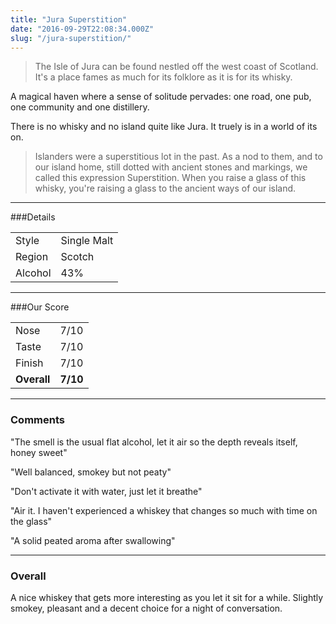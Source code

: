 ```yaml
---
title: "Jura Superstition"
date: "2016-09-29T22:08:34.000Z"
slug: "/jura-superstition/"
---
```

> The Isle of Jura can be found nestled off the west coast of Scotland. It's a place fames as much for its folklore as it is for its whisky. 
 
<!--preview-->
A magical haven where a sense of solitude pervades: one road, one pub, one community and one distillery.

There is no whisky and no island quite like Jura. It truely is in a world of its on. 

> Islanders were a superstitious lot in the past. As a nod to them, and to our island home, still dotted with ancient stones and markings, we called this expression Superstition. When you raise a glass of this whisky, you're raising a glass to the ancient ways of our island.


---

###Details
<table>  
<tr>  
<td class="grey">Style</td><td>Single Malt</td>  
</tr>  
<tr>  
<td class="grey">Region</td><td>Scotch</td>  
</tr>  
<tr>  
<td class="grey">Alcohol</td><td>43%</td>  
</tr>  
</table>


---

###Our Score
<table class="score-table">  
<tr>  
<td class="grey">Nose</td><td>7/10</td>  
</tr>  
<tr>  
<td class="grey">Taste</td><td>7/10</td>  
</tr>  
<tr>  
<td class="grey">Finish</td><td>7/10</td>  
</tr>  
<tr>  
<td class="grey"><strong>Overall</strong></td><td><strong>7/10</strong></td>  
</tr>  
</table>

---

### Comments
"The smell is the usual flat alcohol, let it air so the depth reveals itself, honey sweet"

"Well balanced, smokey but not peaty"

"Don't activate it with water, just let it breathe"

"Air it. I haven't experienced a whiskey that changes so much with time on the glass"

"A solid peated aroma after swallowing" 

---

### Overall

A nice whiskey that gets more interesting as you let it sit for a while. Slightly smokey, pleasant and a decent choice for a night of conversation.

 <script type="application/ld+json">
        {
        "@context": "http://schema.org/",
        "@type": "Product",
        "name": "Jura Superstition",
        "image": "http://whiskeynerds.com/content/images/2016/09/Slack-for-iOS-Upload-5.jpg",
        "description": "A nice whiskey that gets more interesting as you let it sit for a while. Slightly smokey, pleasant and a decent choice for a night of conversation.",
        "brand": {
            "@type": "Thing",
            "name": "Jura"
        },
        "aggregateRating": {
            "@type": "AggregateRating",
            "ratingValue": "3.5",
            "reviewCount": "10"
        }
        }
    </script>
    